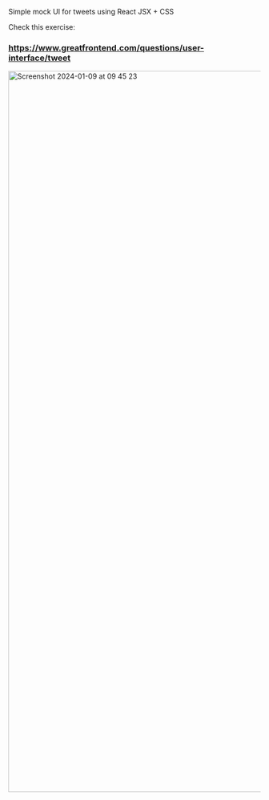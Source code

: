 Simple mock UI for tweets using React JSX + CSS

Check this exercise:

### https://www.greatfrontend.com/questions/user-interface/tweet

<img width="1438" alt="Screenshot 2024-01-09 at 09 45 23" src="https://github.com/hamedomarkhaled/tweets-ui/assets/20941457/b0589614-a279-42d9-9bf6-b32bd1695af9">
